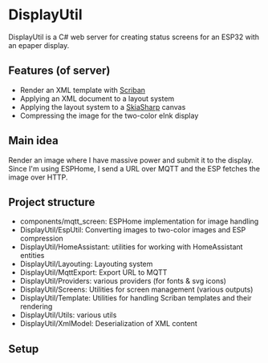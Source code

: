 # DisplayUtil

DisplayUtil is a C# web server for creating status screens for an ESP32 with an 
epaper display.

## Features (of server)

 - Render an XML template with [Scriban](https://github.com/scriban/scriban)
 - Applying an XML document to a layout system
 - Applying the layout system to a [SkiaSharp](https://github.com/mono/SkiaSharp) canvas
 - Compressing the image for the two-color eInk display

## Main idea

Render an image where I have massive power and submit it to the display.
Since I'm using ESPHome, I send a URL over MQTT and the ESP fetches the image over HTTP.

## Project structure

 - components/mqtt_screen: ESPHome implementation for image handling
 - DisplayUtil/EspUtil: Converting images to two-color images and ESP compression
 - DisplayUtil/HomeAssistant: utilities for working with HomeAssistant entities
 - DisplayUtil/Layouting: Layouting system
 - DisplayUtil/MqttExport: Export URL to MQTT
 - DisplayUtil/Providers: various providers (for fonts & svg icons)
 - DisplayUtil/Screens: Utilities for screen management (various outputs)
 - DisplayUtil/Template: Utilities for handling Scriban templates and their rendering
 - DisplayUtil/Utils: various utils
 - DisplayUtil/XmlModel: Deserialization of XML content
  
## Setup
